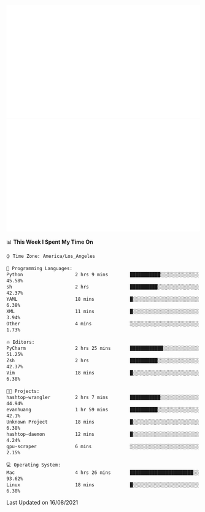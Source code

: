 <a href="https://github.com/jstrieb/github-stats">
 
![](https://github.com/evanhuang117/github-stats/blob/master/generated/overview.svg)
![](https://github.com/evanhuang117/github-stats/blob/master/generated/languages.svg)

</a>

<!--START_SECTION:waka-->
📊 **This Week I Spent My Time On** 

```text
⌚︎ Time Zone: America/Los_Angeles

💬 Programming Languages: 
Python                   2 hrs 9 mins        ███████████░░░░░░░░░░░░░░   45.58% 
sh                       2 hrs               ██████████░░░░░░░░░░░░░░░   42.37% 
YAML                     18 mins             █░░░░░░░░░░░░░░░░░░░░░░░░   6.38% 
XML                      11 mins             █░░░░░░░░░░░░░░░░░░░░░░░░   3.94% 
Other                    4 mins              ░░░░░░░░░░░░░░░░░░░░░░░░░   1.73%

🔥 Editors: 
PyCharm                  2 hrs 25 mins       ████████████░░░░░░░░░░░░░   51.25% 
Zsh                      2 hrs               ██████████░░░░░░░░░░░░░░░   42.37% 
Vim                      18 mins             █░░░░░░░░░░░░░░░░░░░░░░░░   6.38%

🐱‍💻 Projects: 
hashtop-wrangler         2 hrs 7 mins        ███████████░░░░░░░░░░░░░░   44.94% 
evanhuang                1 hr 59 mins        ██████████░░░░░░░░░░░░░░░   42.1% 
Unknown Project          18 mins             █░░░░░░░░░░░░░░░░░░░░░░░░   6.38% 
hashtop-daemon           12 mins             █░░░░░░░░░░░░░░░░░░░░░░░░   4.24% 
gpu-scraper              6 mins              ░░░░░░░░░░░░░░░░░░░░░░░░░   2.15%

💻 Operating System: 
Mac                      4 hrs 26 mins       ███████████████████████░░   93.62% 
Linux                    18 mins             █░░░░░░░░░░░░░░░░░░░░░░░░   6.38%

```


 Last Updated on 16/08/2021
<!--END_SECTION:waka-->

